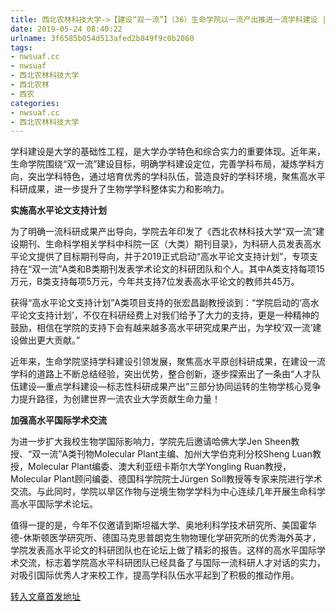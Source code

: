 ```yaml
---
title: 西北农林科技大学->【建设“双一流”】（36）生命学院以一流产出推进一流学科建设 | nwsuaf.cc
date: 2019-05-24 08:40:22
urlname: 3f6585b054d513afed2b849f9c0b2060
tags: 
- nwsuaf.cc
- nwsuaf
- 西北农林科技大学
- 西北农林
- 西农
categories:
- nwsuaf.cc
- 西北农林科技大学
---
```



学科建设是大学的基础性工程，是大学办学特色和综合实力的重要体现。近年来，生命学院围绕“双一流”建设目标，明确学科建设定位，完善学科布局，凝炼学科方向，突出学科特色，通过培育优秀的学科队伍，营造良好的学科环境，聚焦高水平科研成果，进一步提升了生物学学科整体实力和影响力。 

**实施高水平论文支持计划**

为了明确一流科研成果产出导向，学院去年印发了《西北农林科技大学“双一流”建设期刊、生命科学相关学科中科院一区（大类）期刊目录》，为科研人员发表高水平论文提供了目标期刊导向，并于2019正式启动“高水平论文支持计划”，专项支持在“双一流”A类和B类期刊发表学术论文的科研团队和个人。其中A类支持每项15万元，B类支持每项5万元，今年共支持7位发表高水平论文的教师共45万。

获得“高水平论文支持计划”A类项目支持的张宏昌副教授谈到：“学院启动的‘高水平论文支持计划’，不仅在科研经费上对我们给予了大力的支持，更是一种精神的鼓励，相信在学院的支持下会有越来越多高水平研究成果产出，为学校‘双一流’建设做出更大贡献。” 

近年来，生命学院坚持学科建设引领发展，聚焦高水平原创科研成果，在建设一流学科的道路上不断总结经验，突出优势，整合创新，逐步探索出了一条由“人才队伍建设—重点学科建设—标志性科研成果产出”三部分协同运转的生物学核心竞争力提升路径，为创建世界一流农业大学贡献生命力量！

**加强高水平国际学术交流**

为进一步扩大我校生物学国际影响力，学院先后邀请哈佛大学Jen Sheen教授、“双一流”A类刊物Molecular Plant主编、加州大学伯克利分校Sheng Luan教授，Molecular Plant编委、澳大利亚纽卡斯尔大学Yongling Ruan教授，Molecular Plant顾问编委、德国科学院院士Jürgen Soll教授等专家来院进行学术交流。与此同时，学院以旱区作物与逆境生物学学科为中心连续几年开展生命科学高水平国际学术论坛。

值得一提的是，今年不仅邀请到斯坦福大学、奥地利科学技术研究所、美国霍华德-休斯顿医学研究所、德国马克思普朗克生物物理化学研究所的优秀海外英才，学院发表高水平论文的科研团队也在论坛上做了精彩的报告。这样的高水平国际学术交流，标志着学院高水平科研团队已经具备了与国际一流科研人才对话的实力，对吸引国际优秀人才来校工作，提高学科队伍水平起到了积极的推动作用。





[转入文章首发地址](https://news.nwsuaf.edu.cn/xnxw/89788.htm)